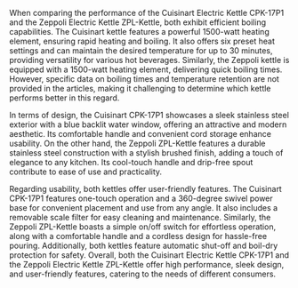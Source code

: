 When comparing the performance of the Cuisinart Electric Kettle CPK-17P1 and the Zeppoli Electric Kettle ZPL-Kettle, both exhibit efficient boiling capabilities. The Cuisinart kettle features a powerful 1500-watt heating element, ensuring rapid heating and boiling. It also offers six preset heat settings and can maintain the desired temperature for up to 30 minutes, providing versatility for various hot beverages. Similarly, the Zeppoli kettle is equipped with a 1500-watt heating element, delivering quick boiling times. However, specific data on boiling times and temperature retention are not provided in the articles, making it challenging to determine which kettle performs better in this regard.

In terms of design, the Cuisinart CPK-17P1 showcases a sleek stainless steel exterior with a blue backlit water window, offering an attractive and modern aesthetic. Its comfortable handle and convenient cord storage enhance usability. On the other hand, the Zeppoli ZPL-Kettle features a durable stainless steel construction with a stylish brushed finish, adding a touch of elegance to any kitchen. Its cool-touch handle and drip-free spout contribute to ease of use and practicality.

Regarding usability, both kettles offer user-friendly features. The Cuisinart CPK-17P1 features one-touch operation and a 360-degree swivel power base for convenient placement and use from any angle. It also includes a removable scale filter for easy cleaning and maintenance. Similarly, the Zeppoli ZPL-Kettle boasts a simple on/off switch for effortless operation, along with a comfortable handle and a cordless design for hassle-free pouring. Additionally, both kettles feature automatic shut-off and boil-dry protection for safety. Overall, both the Cuisinart Electric Kettle CPK-17P1 and the Zeppoli Electric Kettle ZPL-Kettle offer high performance, sleek design, and user-friendly features, catering to the needs of different consumers.